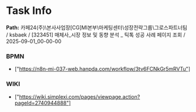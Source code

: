 # Task Info

**Path:** 카페24(주)\본사사업장\[CG]MI본부\마케팅센터\성장전략그룹\그로스파트너팀 / ksbaek / [323451] 매체사_시장 정보 및 동향 분석 _ 틱톡 성공 사례 페이지 조회 / 2025-09-01_00-00-00

### BPMN
- ["https://n8n-mi-037-web.hanpda.com/workflow/3tv6FCNkGr5mRVTu"]

### WIKI
- ["https://wiki.simplexi.com/pages/viewpage.action?pageId=2740944888"]

